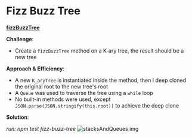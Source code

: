 # Fizz Buzz Tree

[**fizzBuzzTree**](./fizz-buzz-tree.js)

**Challenge**:
- Create a `fizzBuzzTree` method on a K-ary tree, the result should be a new tree

**Approach & Efficiency**: 
- A new `K_aryTree` is instantiated inside the method, then I deep cloned the original root to the new tree's root
- A `Queue` was used to traverse the tree using a `while` loop
- No built-in methods were used, except `JSON.parse(JSON.stringify(this.root))` to achieve the deep clone


**Solution**:

*run: npm test fizz-buzz-tree*
![stacksAndQueues img]()